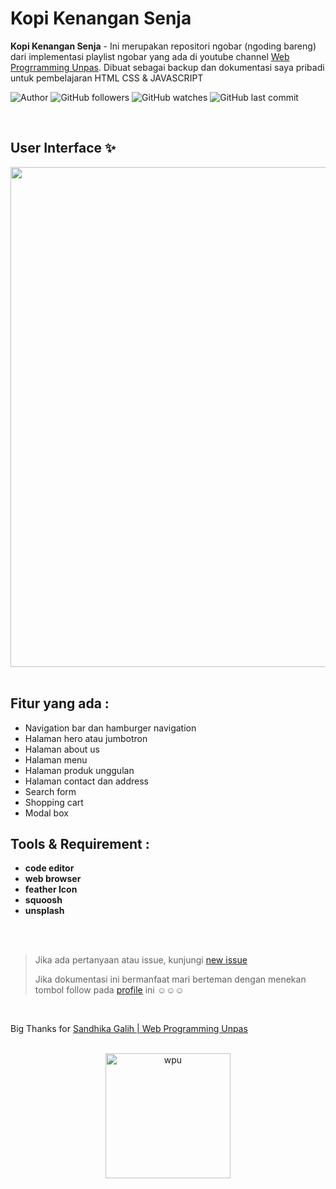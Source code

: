# Kopi Kenangan Senja

**Kopi Kenangan Senja** -  Ini merupakan repositori ngobar (ngoding bareng) dari implementasi playlist ngobar yang ada di youtube channel [Web Progrramming Unpas](https://youtu.be/kvyJPvJKTBI). Dibuat sebagai backup dan dokumentasi saya pribadi untuk pembelajaran HTML CSS & JAVASCRIPT

![Author](https://img.shields.io/badge/made%20by-Ardywsptr-blue)
![GitHub followers](https://img.shields.io/github/followers/Ardywsptr?style=social)
![GitHub watches](https://img.shields.io/github/stars/Ardywsptr/kedai-kopi-kenangan-senja-3?style=social)
![GitHub last commit](https://img.shields.io/github/last-commit/Ardywsptr/kedai-kopi-kenangan-senja)

<br clear="both">

## User Interface ✨

<div align="center">
<img src="https://i.postimg.cc/L65cHP4F/Minimalist-Website-Launch-Tablet-Phone-Mockup-Instagram-Post-1.png" alt"TodoApps" width="800">
</div>

<br clear="both">

## Fitur yang ada :
- Navigation bar dan hamburger navigation
- Halaman hero atau jumbotron
- Halaman about us
- Halaman menu
- Halaman produk unggulan
- Halaman contact dan address
- Search form
- Shopping cart
- Modal box

## Tools & Requirement :

* **code editor**
* **web browser**
* **feather Icon**
* **squoosh**
* **unsplash**

<br clear="both">
<br clear="both">

> Jika ada pertanyaan atau issue, kunjungi [new issue](https://github.com/Ardywsptr/kedai-kopi-kenangan-senja/issues/new)
>
>Jika dokumentasi ini bermanfaat mari berteman dengan menekan tombol follow pada [profile](https://github.com/Ardywsptr) ini ☺☺☺

<br clear="both">

Big Thanks for [Sandhika Galih | Web Programming Unpas](https://www.youtube.com/@sandhikagalihWPU)

<br clear="both">

<div align="center">
  <img src="https://i.postimg.cc/BvnhgP58/wpu.png" alt="wpu" width="200px">
</div>
